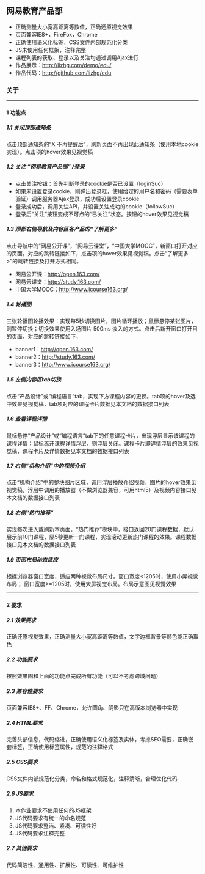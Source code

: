 ## 网易教育产品部

- 正确测量大小宽高距离等数值，正确还原视觉效果
- 页面兼容IE8+，FireFox，Chrome
- 正确使用语义化标签，CSS文件内部规范化分类
- JS未使用任何框架，注释完整
- 课程列表的获取、登录以及关注均通过调用Ajax进行
- 作品展示：http://lizhg.com/demo/edu/
- 作品代码：http://github.com/lizhg/edu


### 关于

---

#### 1 功能点

##### 1.1 关闭顶部通知条

点击顶部通知条的“X 不再提醒后”，刷新页面不再出现此通知条（使用本地cookie实现）。点击项的hover效果见视觉稿

##### 1.2 关注 “网易教育产品部” /登录

- 点击关注按钮：首先判断登录的cookie是否已设置（loginSuc）
- 如果未设置登录cookie，则弹出登录框，使用给定的用户名和密码（需要表单验证）调用服务器Ajax登录，成功后设置登录cookie
- 登录成功后，调用关注API，并设置关注成功的cookie（followSuc）
- 登录后“关注”按钮变成不可点的“已关注”状态。按钮的hover效果见视觉稿


##### 1.3 顶部右侧导航及内容区各产品的“了解更多”

点击导航中的“网易公开课”，“网易云课堂”，“中国大学MOOC”，新窗口打开对应的页面。对应的跳转链接如下，点击项的hover效果见视觉稿。点击“了解更多>”的跳转链接及打开方式相同。

- 网易公开课：http://open.163.com/
- 网易云课堂：http://study.163.com/
- 中国大学MOOC：http://www.icourse163.org/


##### 1.4 轮播图

三张轮播图轮播效果：实现每5秒切换图片，图片循环播放；鼠标悬停某张图片，则暂停切换；切换效果使用入场图片 500ms 淡入的方式。点击后新开窗口打开目的页面，对应的跳转链接如下，

- banner1：http://open.163.com/
- banner2：http://study.163.com/
- banner3：http://www.icourse163.org/


##### 1.5 左侧内容区tab切换

点击“产品设计”或“编程语言”tab，实现下方课程内容的更换。tab项的hover及选中效果见视觉稿，tab项对应的课程卡片数据见本文档的数据接口列表


##### 1.6 查看课程详情

鼠标悬停“产品设计”或“编程语言”tab下的任意课程卡片，出现浮层显示该课程的课程详情；鼠标离开课程详情浮层，则浮层关闭。课程卡片即详情浮层的效果见视觉稿，课程卡片及详情数据见本文档的数据接口列表


##### 1.7 右侧“机构介绍”中的视频介绍

点击“机构介绍”中的整块图片区域，调用浮层播放介绍视频。图片的hover效果见视觉稿，浮层中调用的播放器（不做浏览器兼容，可用html5）及视频内容接口见本文档的数据接口列表

##### 1.8 右侧“热门推荐”

实现每次进入或刷新本页面，“热门推荐”模块中，接口返回20门课程数据，默认展示前10门课程，隔5秒更新一门课程，实现滚动更新热门课程的效果。课程数据接口见本文档的数据接口列表


##### 1.9 页面布局动态适应

根据浏览器窗口宽度，适应两种视觉布局尺寸。窗口宽度<1205时，使用小屏视觉布局； 窗口宽度>=1205时，使用大屏视觉布局。布局示意图见视觉效果

---

#### 2 要求

##### 2.1 效果要求

正确还原视觉效果，正确测量大小宽高距离等数值，文字边框背景等颜色能正确取色

##### 2.2 功能要求

按照效果图和上面的功能点完成所有功能（可以不考虑跨域问题）


##### 2.3 兼容性要求

页面兼容IE8+、FF、Chrome，允许圆角、阴影只在高版本浏览器中实现

##### 2.4 HTML要求

完善头部信息，代码缩进，正确使用语义化标签及实体，考虑SEO需要，正确嵌套标签，正确使用标签属性，规范的注释格式

##### 2.5 CSS要求

CSS文件内部规范化分类，命名和格式规范化，注释清晰，合理优化代码

##### 2.6 JS要求

1. 本作业要求不使用任何的JS框架
2. JS代码要求有统一的命名规范
3. JS代码要求整洁、紧凑、可读性好
4. JS代码要求注释完整

##### 2.7 其他要求

代码简洁性、通用性、扩展性、可读性、可维护性